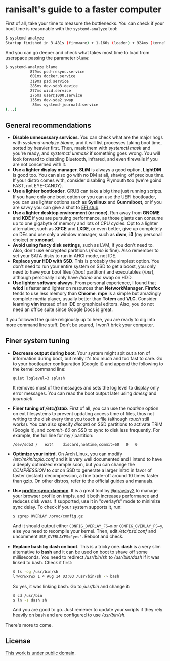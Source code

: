 # ranisalt's guide to a faster computer

First of all, take your time to measure the bottlenecks. You can check if your boot time is reasonable with the `systemd-analyze` tool:

```bash
$ systemd-analyze
Startup finished in 3.481s (firmware) + 1.166s (loader) + 924ms (kernel) + 1.891s (userspace) = 7.464s
```

And you can go deeper and check what takes most time to load from userspace passing the parameter `blame`:

```bash
$ systemd-analyze blame
           879ms psd-resync.service
           601ms docker.service
           319ms psd.service
           285ms dev-sdb3.device
           277ms wicd.service
           276ms user@1000.service
           135ms dev-sda2.swap
            86ms systemd-journald.service
(...)
```

## General recommendations
- **Disable unnecessary services**. You can check what are the major hogs with *systemd-analyze blame*, and it will list processes taking boot time, sorted by heavier first. Then, mask them with *systemctl mask <unit name>* and you're ready, and *systemctl unmask <unit name>* if something goes wrong. You will look forward to disabling Bluetooth, infrared, and even firewalls if you are not concerned with it.
- **Use a lighter display manager**. **SLiM** is always a good option, **LightDM** is good too. You can also go with no DM at all, shaving off precious time. If your distro comes with, consider disabling Plymouth too (we're goind FAST, not EYE-CANDY).
- **Use a lighter bootloader**. GRUB can take a big time just running scripts. If you have only one boot option or you can use the UEFI bootloader, you can use lighter options such as **Syslinux** and **Gummiboot**, or if you are savvy you can give a shot to [EFI stub](https://wiki.archlinux.org/index.php/EFISTUB).
- **Use a lighter desktop environment (or none)**. Run away from **GNOME** and **KDE** if you are pursuing performance, as those giants can consume up to one gigabyte of memory and lots of CPU cycles. Opt to a lighter alternative, such as **XFCE** and **LXDE**, or even better, give up completely on DEs and use only a window manager, such as **dwm**, **i3** (my personal choice) or **xmonad**.
- **Avoid using fancy disk settings**, such as LVM, if you don't need to. Also, don't use encrypted partitions (*/home* is fine). Also remember to set your SATA disks to run in AHCI mode, not IDE.
- **Replace your HDD with SSD**. This is probably the simplest option. You don't need to run your entire system on SSD to get a boost, you only need to have your boot files (*/boot* partition) and executables (*/usr*), although personally I only have */home* and swap on HDD.
- **Use lighter software always**. From personal experience, I found that **wicd** is faster and lighter on resources than **NetworkManager**. **Firefox** tends to use less memory than **Chrome**. **mpv** is a simple but amazingly complete media player, usually better than **Totem** and **VLC**. Consider learning **vim** instead of an IDE or graphical editors. Also, you do not need an office suite since Google Docs is great.

If you followed the guide religiously up to here, you are ready to dig into more command line stuff. Don't be scared, I won't brick your computer.

## Finer system tuning
- **Decrease output during boot**. Your system might spit out a ton of information during boot, but really it's too much and too fast to care. Go to your bootloader configuration (Google it) and append the following to the kernel command line:

  ```
  quiet loglevel=3 splash
  ```

  It removes most of the messages and sets the log level to display only error messages. You can read the boot output later using *dmesg* and *journalctl*.
- **Finer tuning of _/etc/fstab_**. First of all, you can use the *noatime* option on ext filesystems to prevent updating access time of files, thus not writing to the disk every time you touch a file (although *touch* still works). You can also specify *discard* on SSD partitions to activate TRIM (Google it), and *commit=60* on SSD to sync to disk less frequently. For example, the full line for my */* partition:

  ```
  /dev/sdb3	/	ext4	discard,noatime,commit=60	0	0
  ```

- **Optimize your initrd**. On Arch Linux, you can modify */etc/mkinitcpio.conf* and it is very well documented and I intend to have a deeply optimized example soon, but you can change the *COMPRESSION* to *cat* on SSD to generate a larger initrd in favor of faster (instant) decompression, a fine trade-off around 10 times faster than gzip. On other distros, refer to the official guides and manuals.
- **Use [profile-sync-daemon](https://wiki.archlinux.org/index.php/Profile-sync-daemon)**. It is a great tool by [@graysky2](https://github.com/graysky2) to manage your browser profile on tmpfs, and it both increases performance and reduces disk wear. If supported, use it in "overlayfs" mode to minimize sync delay. To check if your system supports it, run:

  ```bash
  $ zgrep OVERLAY /proc/config.gz
  ```

  And it should output either `CONFIG_OVERLAY_FS=m` or `CONFIG_OVERLAY_FS=y`, else you need to recompile your kernel. Then, edit */etc/psd.conf* and uncomment `USE_OVERLAYFS="yes"`. Reboot and check.

- **Replace bash by dash on boot**. This is a tricky one. **dash** is a very slim alternative to **bash** and it can be used on boot to shave off some milliseconds. You need to redirect */usr/bin/sh* to */usr/bin/dash* if it was linked to bash. Check it first:

  ```bash
  $ ls -og /usr/bin/sh
  lrwxrwxrwx 1 4 Aug 14 03:03 /usr/bin/sh -> bash
  ```

  So yes, it was linking bash. Go to */usr/bin* and change it:

  ```bash
  $ cd /usr/bin
  $ ln -s dash sh
  ```

  And you are good to go. Just remeber to update your scripts if they rely heavily on bash and are configured to use */usr/bin/sh*.

There's more to come.

## License
[This work is under public domain](https://github.com/ranisalt/faster-computer-guide/blob/master/LICENSE).
